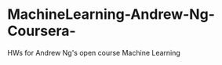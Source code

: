 MachineLearning-Andrew-Ng-Coursera-
===================================

HWs for Andrew Ng's open course Machine Learning
